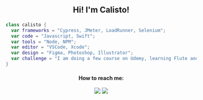 
<h2 align='center'>
Hi! I'm Calisto!
</h2>

<h4 align='center'>
  <!--
I separated my Github in topics, feel free to check it out! 
-->
  </h4>
   
```swift 
class calisto {
  var frameworks = "Cypress, JMeter, LoadRunner, Selenium";
  var code = "Javascript, Swift";
  var tools = "Node, NPM";
  var editor = "VSCode, Xcode";
  var design = "Figma, Photoshop, Illustrator";
  var challenge = "I am doing a few course on Udemy, learning Flute and trying my best everyday";
}
```
  
<h4 align='center'>
How to reach me: <br> <br>
<a href="https://www.linkedin.com/in/mateuscalisto/"><img src="https://img.shields.io/badge/linkedin-%230077B5.svg?&style=for-the-badge&logo=linkedin&logoColor=white" /></a>
<a href="mailto:mateus.bruno.calisto@gmail.com?subject=Hello%20Calisto,%20From%20Github"><img src="https://img.shields.io/badge/gmail-%23D14836.svg?&style=for-the-badge&logo=gmail&logoColor=white" /></a>
  <!--
##
</h4>
 

<details>
  <summary><b>🤠 About Me </b></summary>
 
  - I'm Student of Computer Engenering - 5th Semester in IFCE - Instituto Federal de Educação, Ciência e Tecnologia do Ceará
  and i'm Software Quality Analyst at Blockchain One and iOS Developer Intern in Apple Developer Academy (2022-2023)!
  
  - High experience in automated testing with CYPRESS, Load and Performance Testing with JMeter and LoadRunner 
  
  - I love coding, testing and i'm trying my best everyday!
  
  - My hobbies outside IT is swimming, biking, cooking and i'm trying to learn flute now!
  
</details>
  
<details>
  <summary><b>🔧 Technologies & Tools </b> </summary>
  <br>



</details>

